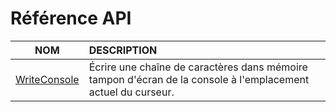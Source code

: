 # Référence API

|NOM|DESCRIPTION|
|:--:|:--|
|[WriteConsole](https://docs.microsoft.com/en-us/windows/console/writeconsole)|Écrire une chaîne de caractères dans mémoire tampon d'écran de la console à l'emplacement actuel du curseur.|
